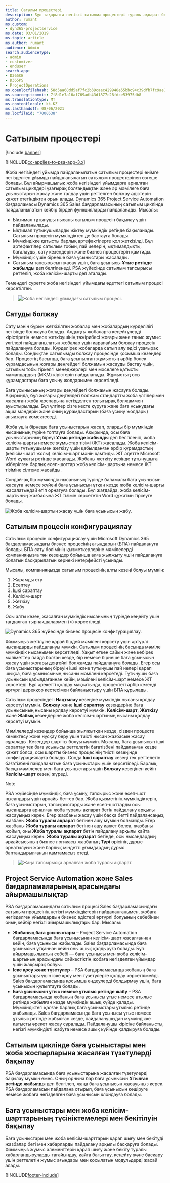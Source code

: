 ```yaml
---
title: Сатылым процестері
description: Бұл тақырыпта негізгі сатылым процестері туралы ақпарат берілген.
author: rumant
ms.custom:
- dyn365-projectservice
ms.date: 03/01/2019
ms.topic: article
ms.author: rumant
audience: Admin
search.audienceType:
- admin
- customizer
- enduser
search.app:
- D365CE
- D365PS
- ProjectOperations
ms.openlocfilehash: 58d5aa68dd5af7fc2b39caac429948e55bbc94c39dfb7fc9ae15a37cc3c92ce6
ms.sourcegitcommit: 7f8d1e7a16af769adb43d1877c28fdce53975db8
ms.translationtype: MT
ms.contentlocale: kk-KZ
ms.lasthandoff: 08/06/2021
ms.locfileid: "7000538"
---
```

# <a name="sales-processes"></a>Сатылым процестері

[!include [banner](../includes/psa-now-project-operations.md)]

[!INCLUDE[cc-applies-to-psa-app-3.x](../includes/cc-applies-to-psa-app-3x.md)]

Жоба негізіндегі ұйымда пайдаланылатын сатылым процестері өнімге негізделген ұйымда пайдаланылатын сатылым процестерінен өзгеше болады. Бұл айырмашылық жоба негізіндегі ұйымдарға арналған сатылым циклдері ұзағырақ болғандықтан және әр мәмілеге баға ұсыныстарын жасау және талдау үшін реттелген болжау әдістерін қажет ететіндіктен орын алады. Dynamics 365 Project Service Automation бағдарламасы Dynamics 365 Sales бағдарламасының сатылым циклінде пайдаланылатын кейбір бірдей функцияларды пайдаланады. Мысалы:

- Ықтимал тұтынушы нысаны сатылым процесін бақылау үшін пайдаланылады.
- Ықтимал тұтынушыларды жіктеу мүмкіндік ретінде бақыланады. Сатылым процесін мүмкіндіктен де бастауға болады.
- Мүмкіндікке қатысты барлық артефактілерге қол жеткізілді. Бұл артефактілер сатылым тобын, пай иелерін, ықтималдықты, бағалауды, сату кезеңдерін және бизнес процестерін қамтиды.
- Мүмкіндік үшін бірнеше баға ұсыныстары жасалады.
- Сатылым тапсырысын жасау үшін, баға ұсынысы **Ұтыс ретінде жабылды** деп белгіленеді. PSA жүйесінде сатылым тапсырысы реттеліп, жоба келісім-шарты деп аталады.

Төмендегі суретте жоба негізіндегі ұйымдағы әдеттегі сатылым процесі көрсетілген.

> ![Жоба негізіндегі ұйымдағы сатылым процесі.](media/basic-guide-1.png)

## <a name="estimating-a-sale"></a>Сатуды болжау
Сату мәнін бұрын жеткізілген жобалар мен жобалардың күрделілігі негізінде болжауға болады. Алдыңғы жобаларға кеңейтулерді кірістіретін немесе жеткізушінің тәжірибесі жоғары және таныс жұмыс үлгілері пайдаланылатын жобалар үшін қарапайым болжау процесін пайдалануға болады. Күрделірек жобаларда сатып алу әдісі ұзағырақ болады. Сондықтан сатылымды болжау процесінде қосымша кезеңдер бар. Процестің басында, баға ұсынылған жұмыстың әрбір бөлек құрамдасының жоғары деңгейдегі болжамын жасауды бастау үшін, сатылым тобы тіркелгі менеджерлері мен мәселеге қатысты мамандардың (МҚМ) кірістерін пайдаланады. Жұмыстың осы құрамдастары баға ұсыну жолдарымен көрсетіледі. 

Баға ұсынысының жоғары деңгейдегі болжамын жасауға болады. Ақырында, бұл жоғары деңгейдегі болжам стандартты жоба үлгілерімен жасалған жоба жоспарына негізделген толығырақ болжаммен ауыстырылады. Бұл үлгілер сізге кесте құруға және баға ұсынудағы ақша мәндерін және оның құрамдастарын (баға ұсыну жолдары) анықтауға көмектеседі. 

Жоба үшін бірнеше баға ұсыныстарын жасап, оларды бір мүмкіндік нысанының түріне топтауға болады. Ақырында, осы баға ұсыныстарының біреуі **Ұтыс ретінде жабылды** деп белгіленіп, жоба келісім-шарты немесе жұмыстар тізімі (ЖТ) жасалады. Жоба келісім-шарты тұтынушымен жеткізу үшін қабылданған әрбір құрамдастың (келісім-шарт жолы) келісім-шарт мәнін қамтиды. ЖТ әдетте Microsoft Word құжаты ретінде жасалады. Жобаны жеткізу кезінде тұтынушыға жіберілген барлық есеп-шоттар жоба келісім-шартына немесе ЖТ тізіміне сілтеме жасайды.

Сондай-ақ бір мүмкіндік нысанының түрінде баламалы баға ұсынысын жасауға немесе жүйені баға ұсынысын ұтқан кезде жоба келісім-шарты жасалатындай етіп орнатуға болады. Бұл жағдайда, жоба келісім-шартының жазбасына ЖТ тізімін көрсететін Word құжатын тіркеуге болады.

![Жоба келісім-шартын жасау үшін баға ұсынысын жабу.](media/basic-guide-2.png)

## <a name="configuring-the-sales-process"></a>Сатылым процесін конфигурациялау
Сатылым процесін конфигурациялау үшін Microsoft Dynamics 365 бағдарламасындағы бизнес процесінің ағындарын (БПА) пайдалануға болады. БПА сату бөлімінің қызметкерлеріне мәмілелерді компанияңызға тән кезеңдер бойынша алға жылжыту үшін пайдалануға болатын басқарылатын көрнекі интерфейсті ұсынады.

Мысалы, компанияңызда сатылым процесінің алты кезеңі болуы мүмкін:

1. Жарамды ету
2. Есептеу
3. Ішкі сараптау
4. Келісім-шарт
5. Жеткізу
6. Жабу

Осы алты кезең, жасалған мүмкіндік нысанының түрінде кеңейту үшін таңдалған тырнақшалармен (\>) көрсетіледі.

![Dynamics 365 жүйесінде бизнес процесін конфигурациялау.](media/basic-guide-3.png)
 
Ұйымыңыз жетілуіне қарай бірдей мәмілені көрсету үшін әртүрлі нысандарды пайдалануы мүмкін. Сатылым процесінің басында мәміле мүмкіндік нысанымен көрсетіледі. Уақыт өткен сайын және көбірек мәліметтер пайда болған кезде, бір немесе бірнеше баға ұсынысын жасау үшін жоғары деңгейлі болжамды пайдалануға болады. Егер осы баға ұсыныстарының біреуін ішкі және тұтынушы пай иелері қарап шықса, баға ұсынысының нысаны мәмілені көрсетеді. Тұтынушы баға ұсынысын қабылдағаннан кейін, мәмілені келісім-шарт немесе ЖТ көрсетеді. Бұл әрекетті қолдау мақсатында, процестегі әрбір кезеңді әртүрлі дерекқор кестесімен байланыстыру үшін БПА құрылады.

Сатылым процесіндегі **Нақтылау** кезеңіне мүмкіндік нысаны қолдау көрсетуі мүмкін. **Болжау** және **Ішкі сараптау** кезеңдеріне баға ұсынысының нысаны қолдау көрсетуі мүмкін. **Келісім-шарт**, **Жеткізу** және **Жабық** кезеңдеріне жоба келісім-шартының нысаны қолдау көрсетуі мүмкін.

Мәмілелерді кезеңдер бойынша жылжытқан кезде, сізден процесте көмектесу және нұсқау беру үшін тиісті нысан жазбасын жасау сұралады. Кезеңдер шартты болуы мүмкін. Мысалы, баға ұсынысын ішкі сараптау тек баға ұсынысы реттелетін бағатізбені пайдаланған кезде қажет болса, осы шартты бизнес процесінің тиісті кезеңінде конфигурациялауға болады. Сонда **Ішкі сараптау** кезеңі тек реттелетін бағатізбені пайдаланатын баға ұсыныстары үшін көрсетіледі. Барлық басқа мәмілелер мен баға ұсыныстары үшін **Болжау** кезеңінен кейін **Келісім-шарт** кезеңі жүреді.

> [!NOTE]
> PSA жүйесінде мүмкіндік, баға ұсыну, тапсырыс және есеп-шот нысандары үшін арнайы беттер бар. Жоба қызметінің мүмкіндіктерін, баға ұсыныстарын, тапсырыстарды және есеп-шоттарды осы нысандарға арналған жоба туралы ақпарат бетін пайдалану арқылы жасауыңыз керек. Егер жазбаны жасау үшін басқа бетті пайдалансаңыз, жазбаны **Жоба туралы ақпарат** бетінен ашу мүмкін болмайды. Егер жазбаны **Жоба туралы ақпарат** бетінен ашу қажет болса, жазбаны жойып, оны **Жоба туралы ақпарат** бетін пайдалану арқылы қайта жасауыңыз керек. **Жоба туралы ақпарат** бетінде, осы нысандардың әрқайсысының бизнес логикасы жазбаның **Түрі** өрісінің дұрыс орнатылуын және барлық міндетті ұғымдардың дұрыс баптандырылғанын қамтамасыз етеді.

> ![Жаңа тапсырысқа арналған жоба туралы ақпарат.](media/basic-guide-4.png)
 
## <a name="differences-between-project-service-automation-and-sales"></a>Project Service Automation және Sales бағдарламаларының арасындағы айырмашылықтар
PSA бағдарламасындағы сатылым процесі Sales бағдарламасындағы сатылым процесінің негізгі мүмкіндіктерін пайдаланғанымен, жобаға негізделген ұйымдардың бизнес әдістері әртүрлі болуының себебінен оның кейбір негізгі айырмашылықтары бар. Мысалы:

- **Жобаның баға ұсыныстары** – Project Service Automation бағдарламасында баға ұсынысынан келісім-шарт жасалғаннан кейін, баға ұсынысы жабылады. Sales бағдарламасында баға ұсынысын ұтқаннан кейін оны ашық қалдыруға болады. Бұл айырмашылықтың себебі — баға ұсынысы мен жоба келісім-шартының арасындағы сәйкестіктің жобаға негізделген ұйымдар үшін жақсырақ болуы. 
- **Іске қосу және түзетулер** – PSA бағдарламасында жобаның баға ұсыныстары үшін іске қосу мен түзетулерге қолдау көрсетілмейді. Sales бағдарламасында қосымша өңдеулерді болдырмау үшін, баға ұсынысын құлыптауға болады.
- **Баға ұсынысын ұтыс немесе ұтылыс ретінде жабу** – PSA бағдарламасында жобаның баға ұсынысы ұтыс немесе ұтылыс ретінде жабылған кезде мүмкіндік ашық күйде қалады. Мүмкіндіктегі қалған барлық баға ұсыныстары ұтылыс ретінде жабылады. Sales бағдарламасында баға ұсынысы ұтыс немесе ұтылыс ретінде жабылған кезде, пайдаланушыдан мүмкіндікке қатысты әрекет жасау сұралады. Пайдаланушы кірісіне байланысты, негізгі мүмкіндікті жабуға немесе ашық күйінде қалдыруға болады.

## <a name="tracking-revisions-to-quotes-and-project-plans-in-the-sales-cycle"></a>Сатылым циклінде баға ұсыныстары мен жоба жоспарларына жасалған түзетулерді бақылау
PSA бағдарламасында баға ұсыныстарына жасалған түзетулерді бақылау мүмкін емес. Оның орнына бар баға ұсынысын **Ұтылған ретінде жабылды** деп белгілеп, жаңа баға ұсынысын жасауыңыз керек. PSA бағдарламасын пайдалана отырып, баға ұсынысын көшіруге немесе жобаға негізделген баға ұсынысын клондауға болады.

## <a name="tracking-comments-and-approvals-of-quotes-and-project-contracts"></a>Баға ұсыныстары мен жоба келісім-шарттарының түсініктемелері мен бекітілуін бақылау
Баға ұсыныстары мен жоба келісім-шарттарын қарап шығу мен бекітуді жазбалар беті мен хабарларды пайдалану арқылы басқаруға болады. Ұйымыңыз жұмыс элементтерін қарап шығу және бекіту туралы хабарландыруларды тағайындау, қайта бағыттау, кеңейту және басқару үшін реттелетін жұмыс ағындары мен қосылатын модульдерді жасай алады.


[!INCLUDE[footer-include](../includes/footer-banner.md)]